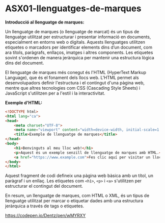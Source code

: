 # ASX01-llenguatges-de-marques

**Introducció al llenguatge de marques:**

Un llenguatge de marques (o llenguatge de marcat) és un tipus de llenguatge utilitzat per estructurar i presentar informació en documents, especialment en entorns web o digitals. Aquests llenguatges utilitzen etiquetes o marcadors per identificar elements dins d’un document, com ara títols, paràgrafs, enllaços, imatges i altres components. Les etiquetes sovint s'ordenen de manera jeràrquica per mantenir una estructura lògica dins del document.

El llenguatge de marques més conegut és l'HTML (HyperText Markup Language), que és el fonament dels llocs web. L'HTML permet als desenvolupadors definir l'estructura i el contingut d'una pàgina web, mentre que altres tecnologies com CSS (Cascading Style Sheets) i JavaScript s'utilitzen per a l'estil i la interactivitat.

**Exemple d'HTML:**

```html
<!DOCTYPE html>
<html lang="ca">
<head>
    <meta charset="UTF-8">
    <meta name="viewport" content="width=device-width, initial-scale=1.0">
    <title>Exemple de llenguatge de marques</title>
</head>
<body>
    <h1>Benvinguts al meu lloc web!</h1>
    <p>Aquest és un exemple senzill de llenguatge de marques amb HTML.</p>
    <a href="https://www.example.com">Fes clic aquí per visitar un lloc web d'exemple</a>
</body>
</html>
```

Aquest fragment de codi defineix una pàgina web bàsica amb un títol, un paràgraf i un enllaç. Les etiquetes com `<h1>`, `<p>` i `<a>` s'utilitzen per estructurar el contingut del document.

En resum, un llenguatge de marques, com HTML o XML, és un tipus de llenguatge utilitzat per marcar o etiquetar dades amb una estructura jeràrquica a través de tags o etiquetes.

https://codepen.io/Dentz/pen/wMYRXY
